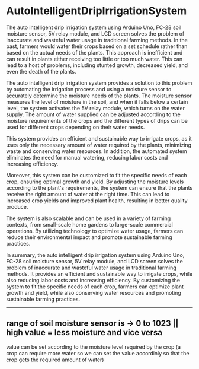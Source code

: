 # AutoIntelligentDripIrrigationSystem

The auto intelligent drip irrigation system using Arduino Uno, FC-28 soil moisture sensor, 5V relay module, and LCD screen solves the problem of inaccurate and wasteful water usage in traditional farming methods. In the past, farmers would water their crops based on a set schedule rather than based on the actual needs of the plants. This approach is inefficient and can result in plants either receiving too little or too much water. This can lead to a host of problems, including stunted growth, decreased yield, and even the death of the plants.

The auto intelligent drip irrigation system provides a solution to this problem by automating the irrigation process and using a moisture sensor to accurately determine the moisture needs of the plants. The moisture sensor measures the level of moisture in the soil, and when it falls below a certain level, the system activates the 5V relay module, which turns on the water supply. The amount of water supplied can be adjusted according to the moisture requirements of the crops and the different types of drips can be used for different crops depending on their water needs.

This system provides an efficient and sustainable way to irrigate crops, as it uses only the necessary amount of water required by the plants, minimizing waste and conserving water resources. In addition, the automated system eliminates the need for manual watering, reducing labor costs and increasing efficiency.

Moreover, this system can be customized to fit the specific needs of each crop, ensuring optimal growth and yield. By adjusting the moisture levels according to the plant's requirements, the system can ensure that the plants receive the right amount of water at the right time. This can lead to increased crop yields and improved plant health, resulting in better quality produce.

The system is also scalable and can be used in a variety of farming contexts, from small-scale home gardens to large-scale commercial operations. By utilizing technology to optimize water usage, farmers can reduce their environmental impact and promote sustainable farming practices.

In summary, the auto intelligent drip irrigation system using Arduino Uno, FC-28 soil moisture sensor, 5V relay module, and LCD screen solves the problem of inaccurate and wasteful water usage in traditional farming methods. It provides an efficient and sustainable way to irrigate crops, while also reducing labor costs and increasing efficiency. By customizing the system to fit the specific needs of each crop, farmers can optimize plant growth and yield, while also conserving water resources and promoting sustainable farming practices.

-------------------------------------------------------------------------------------------
range of soil moisture sensor is -> 0 to 1023 || high value = less moisture and vice versa
---------------------------------------------------------------------------------------------
value can be set according to the moisture level required by the crop (a crop can require more water so we can set the value accordinly so that the crop gets the required amount of water)

